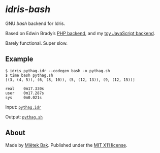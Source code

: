 _idris-bash_
============

GNU _bash_ backend for Idris.

Based on Edwin Brady’s [PHP backend](https://github.com/edwinb/idris-php), and my [toy JavaScript backend](https://github.com/mietek/idris-js).

Barely functional.  Super slow.


Example
-------

    $ idris pythag.idr --codegen bash -o pythag.sh
    $ time bash pythag.sh
    [(3, (4, 5)), (6, (8, 10)), (5, (12, 13)), (9, (12, 15))]

    real    0m17.330s
    user    0m17.287s
    sys     0m0.021s

Input: [`pythag.idr`](pythag.idr)

Output: [`pythag.sh`](https://gist.github.com/mietek/7fbb604d186042f613d3)


About
-----

Made by [Miëtek Bak](https://mietek.io/).  Published under the [MIT X11 license](LICENSE.md).
